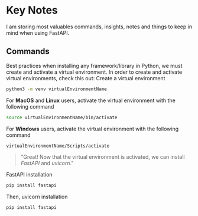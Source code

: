 # Key Notes

I am storing most valuables commands, insights, notes and things to keep in mind when using FastAPI.

## Commands
Best practices when installing any framework/library in Python, we must create and activate a virtual environment.
In order to create and activate virtual environments, check this out:
Create a virtual environment
```bash
python3 -m venv virtualEnvironmentName
```
For **MacOS** and **Linux** users, activate the virtual environment with the following command
```bash
source virtualEnvironmentName/bin/activate
```
For **Windows** users, activate the virtual environment with the following command
```bash
virtualEnvironmentName/Scripts/activate
```

> "Great! Now that the virtual environment is activated, we can install *FastAPI* and *uvicorn*."

FastAPI installation
```bash
pip install fastapi
```
Then, uvicorn installation
```bash
pip install fastapi
```